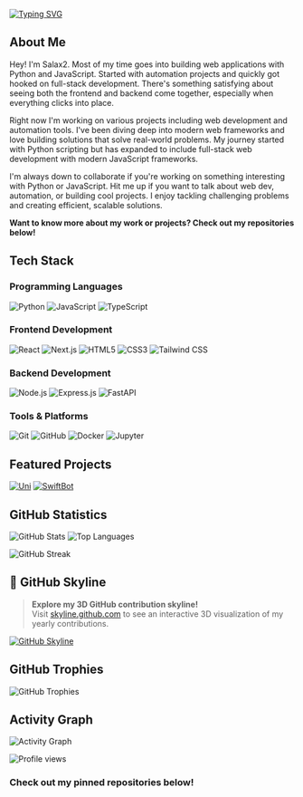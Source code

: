 [![Typing SVG](https://readme-typing-svg.herokuapp.com?font=Fira+Code&size=32&duration=1500&pause=1000&color=A9FEF7&center=true&vCenter=true&width=940&lines=Full+Stack+Developer;Python+%26+JavaScript+Specialist;Building+Modern+Web+Applications)](https://git.io/typing-svg)

## About Me

Hey! I'm Salax2. Most of my time goes into building web applications with Python and JavaScript. Started with automation projects and quickly got hooked on full-stack development. There's something satisfying about seeing both the frontend and backend come together, especially when everything clicks into place.

Right now I'm working on various projects including web development and automation tools. I've been diving deep into modern web frameworks and love building solutions that solve real-world problems. My journey started with Python scripting but has expanded to include full-stack web development with modern JavaScript frameworks.

I'm always down to collaborate if you're working on something interesting with Python or JavaScript. Hit me up if you want to talk about web dev, automation, or building cool projects. I enjoy tackling challenging problems and creating efficient, scalable solutions.

**Want to know more about my work or projects? Check out my repositories below!**

## Tech Stack

### Programming Languages

![Python](https://img.shields.io/badge/Python-3776AB?style=for-the-badge&logo=python&logoColor=white)
![JavaScript](https://img.shields.io/badge/JavaScript-F7DF1E?style=for-the-badge&logo=javascript&logoColor=black)
![TypeScript](https://img.shields.io/badge/TypeScript-007ACC?style=for-the-badge&logo=typescript&logoColor=white)

### Frontend Development

![React](https://img.shields.io/badge/React-20232A?style=for-the-badge&logo=react&logoColor=61DAFB)
![Next.js](https://img.shields.io/badge/Next.js-000000?style=for-the-badge&logo=nextdotjs&logoColor=white)
![HTML5](https://img.shields.io/badge/HTML5-E34F26?style=for-the-badge&logo=html5&logoColor=white)
![CSS3](https://img.shields.io/badge/CSS3-1572B6?style=for-the-badge&logo=css3&logoColor=white)
![Tailwind CSS](https://img.shields.io/badge/Tailwind_CSS-38B2AC?style=for-the-badge&logo=tailwind-css&logoColor=white)

### Backend Development

![Node.js](https://img.shields.io/badge/Node.js-339933?style=for-the-badge&logo=nodedotjs&logoColor=white)
![Express.js](https://img.shields.io/badge/Express.js-000000?style=for-the-badge&logo=express&logoColor=white)
![FastAPI](https://img.shields.io/badge/FastAPI-009688?style=for-the-badge&logo=fastapi&logoColor=white)

### Tools & Platforms

![Git](https://img.shields.io/badge/Git-F05032?style=for-the-badge&logo=git&logoColor=white)
![GitHub](https://img.shields.io/badge/GitHub-181717?style=for-the-badge&logo=github&logoColor=white)
![Docker](https://img.shields.io/badge/Docker-2496ED?style=for-the-badge&logo=docker&logoColor=white)
![Jupyter](https://img.shields.io/badge/Jupyter-F37626?style=for-the-badge&logo=jupyter&logoColor=white)

## Featured Projects

[![Uni](https://github-readme-stats.vercel.app/api/pin/?username=Salax2&repo=Uni&theme=tokyonight&hide_border=true)](https://github.com/Salax2/Uni)
[![SwiftBot](https://github-readme-stats.vercel.app/api/pin/?username=Salax2&repo=SwiftBot&theme=tokyonight&hide_border=true)](https://github.com/Salax2/SwiftBot)

## GitHub Statistics

![GitHub Stats](https://github-readme-stats.vercel.app/api?username=Salax2&show_icons=true&theme=tokyonight&hide_border=true)
![Top Languages](https://github-readme-stats.vercel.app/api/top-langs/?username=Salax2&layout=compact&theme=tokyonight&hide_border=true)

![GitHub Streak](https://github-readme-streak-stats.herokuapp.com/?user=Salax2&theme=tokyonight&hide_border=true)

## 🌆 GitHub Skyline

> **Explore my 3D GitHub contribution skyline!**  
> Visit [skyline.github.com](https://skyline.github.com/Salax2) to see an interactive 3D visualization of my yearly contributions.

[![GitHub Skyline](https://skyline.github.com/Salax2)](https://skyline.github.com/Salax2)

## GitHub Trophies

![GitHub Trophies](https://github-profile-trophy.vercel.app/?username=Salax2&theme=tokyonight&no-frame=true&row=1&column=6)

## Activity Graph

![Activity Graph](https://github-readme-activity-graph.vercel.app/graph?username=Salax2&theme=tokyo-night&hide_border=true)

![Profile views](https://komarev.com/ghpvc/?username=Salax2&color=blueviolet&style=flat-square&label=Profile+Views)

### Check out my pinned repositories below!
